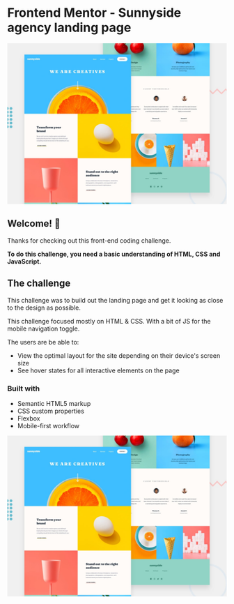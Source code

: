 # Frontend Mentor - Sunnyside agency landing page

![Design preview for the Sunnyside agency landing page coding challenge](./design/desktop-preview.jpg)

## Welcome! 👋

Thanks for checking out this front-end coding challenge.

**To do this challenge, you need a basic understanding of HTML, CSS and JavaScript.**

## The challenge

This challenge was to build out the landing page and get it looking as close to the design as possible.

This challenge focused mostly on HTML & CSS. With a bit of JS for the mobile navigation toggle. 


The users are be able to:

- View the optimal layout for the site depending on their device's screen size
- See hover states for all interactive elements on the page


### Built with

- Semantic HTML5 markup
- CSS custom properties
- Flexbox
- Mobile-first workflow

![desktop](design/desktop-preview.jpg)